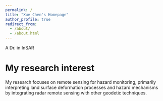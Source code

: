 ```yaml
---
permalink: /
title: "Xue Chen's Homepage"
author_profile: true
redirect_from: 
  - /about/
  - /about.html
---
```


A Dr. in InSAR

My research interest
======
My research focuses on remote sensing for hazard monitoring, primarily interpreting land surface deformation processes and hazard mechanisms by integrating radar remote sensing with other geodetic techniques.
